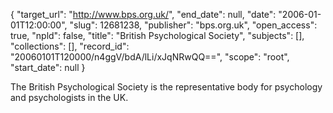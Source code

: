 {
  "target_url": "http://www.bps.org.uk/", 
  "end_date": null, 
  "date": "2006-01-01T12:00:00", 
  "slug": 12681238, 
  "publisher": "bps.org.uk", 
  "open_access": true, 
  "npld": false, 
  "title": "British Psychological Society", 
  "subjects": [], 
  "collections": [], 
  "record_id": "20060101T120000/n4ggV/bdA/lLi/xJqNRwQQ==", 
  "scope": "root", 
  "start_date": null
}

The British Psychological Society is the representative body for psychology and psychologists in the UK.